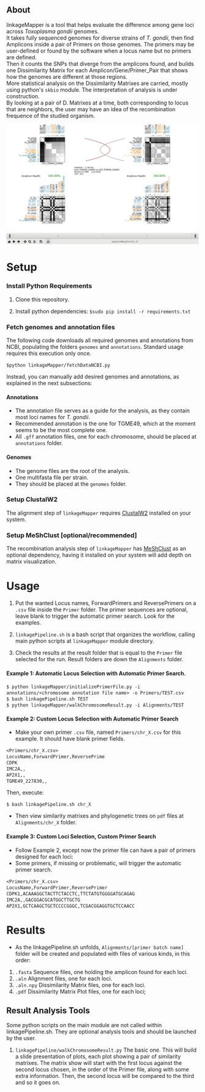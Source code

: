 ## About

linkageMapper is a tool that helps evaluate the difference among gene loci across *Toxoplasma gondii* genomes.
<br>
It takes fully sequenced genomes for diverse strains of *T. gondii*, then find Amplicons inside a pair of Primers on those genomes.
The primers may be user-defined or found by the software when a locus name but no primers are defined.
<br>
Then it counts the SNPs that diverge from the amplicons found, and builds one Dissimilarity Matrix for each Amplicon/Gene/Primer_Pair that shows how the genomes are different at those regions.
<br>
More statistical analysis on the Dissimilarity Matrixes are carried, mostly using python's `skbio` module. The interpretation of analysis is under construction.
<br>
By looking at a pair of D. Matrixes at a time, both corresponding to locus that are neighbors, the user may have an idea of the recombination frequence of the studied organism.

![](walkChr.jpg?raw=true)

# Setup

### Install Python Requirements

1. Clone this repository.

2. Install python dependencies: `$sudo pip install -r requirements.txt`

### Fetch genomes and annotation files

The following code downloads all required genomes and annotations from NCBI,
populating the folders `genomes` and `annotations`. Standard usage requires this
execution only once.

```
$python linkageMapper/fetchDataNCBI.py
```

Instead, you can manually add desired genomes and annotations, as explained in the next subsections:

#### Annotations

* The annotation file serves as a guide for the analysis, as they contain most loci names for *T. gondii*.
* Recommended annotation is the one for TGME49, which at the moment seems to be the most complete one.
* All `.gff` annotation files, one for each chromosome, should be placed at `annotations` folder.

#### Genomes

* The genome files are the root of the analysis.
* One multifasta file per strain.
* They should be placed at the `genomes` folder.

### Setup ClustalW2

The alignment step of `linkageMapper` requires [ClustalW2](http://www.clustal.org/clustal2/) installed on your
system.

### Setup MeShClust [optional/recommended]

The recombination analysis step of `linkageMapper` has [MeShClust](https://github.com/TulsaBioinformaticsToolsmith/MeShClust) as an optional dependency, having it installed on your system will add depth on matrix visualization.


# Usage

1. Put the wanted Locus names, ForwardPrimers and ReversePrimers on a `.csv` file inside the `Primer` folder. The primer sequences are optional, leave blank to trigger the automatic primer search. Look for the examples.

2. `linkagePipeline.sh` is a bash script that organizes the workflow, calling main python scripts at `linkageMapper` module directory.

3. Check the results at the result folder that is equal to the `Primer` file selected for the run. Result folders are down the `Alignments` folder.


#### Example 1: Automatic Locus Selection with Automatic Primer Search.

```
$ python linkageMapper/initializePrimerFile.py -i annotations/<chromosome annotation file name> -o Primers/TEST.csv
$ bash linkagePipeline.sh TEST
$ python linkageMapper/walkChromosomeResult.py -i Alignments/TEST
```



#### Example 2: Custom Locus Selection with Automatic Primer Search

* Make your own primer `.csv` file, named `Primers/chr_X.csv` for this example. It should have blank primer fields. 

```
<Primers/chr_X.csv>
LocusName,ForwardPrimer,ReversePrime
CDPK
IMC2A,,
AP2X1,,
TGME49_227830,,
```


Then, execute:
```
$ bash linkagePipeline.sh chr_X
```

* Then view similarity matrixes and phylogenetic trees on `pdf` files at `Alignments/chr_X` folder.


#### Example 3: Custom Loci Selection, Custom Primer Search

* Follow Example 2, except now the primer file can have a pair of primers designed for each loci:
* Some primers, if missing or problematic, will trigger the automatic primer search.

```
<Primers/chr_X.csv>
LocusName,ForwardPrimer,ReversePrimer
CDPK1,ACAAAGGCTACTTCTACCTC,TTCTATGTGGGGATGCAGAG
IMC2A,,GACGGACGCATGGCTTGCTG
AP2X1,GCTCAAGCTGCTCCCCGGGC,TCGACGGAGGTGCTCCAACC

```

<!--- DEPRECATED?
### Example 4:

* Make your own primer file, as explained in `Example 2`.
* The first locus should be one that is used commonly as *T. gondii* PCR-RFLP analysis
* For the primer files, we are using primers for SAG3 locus, and then other primers located at chromosome XII.

```
$ bash linkagePipelinea.sh chr_XII clustal SAG3
```

* Then view similarity matrixes and phylogenetic trees on `pdf` files at `Alignments/chr_X` folder.
-->

# Results

* As the linkagePipeline.sh unfolds, `Alignments/[primer batch name]` folder will be created and populated with files of various kinds, in this order:

1. `.fasta` Sequence files, one holding the amplicon found for each loci.
2. `.aln` Alignment files, one for each loci.
3. `.aln.npy` Dissimilarity Matrix files, one for each loci.
4. `.pdf` Dissimilarity Matrix Plot files, one for each loci;


## Result Analysis Tools

Some python scripts on the main module are not called within linkagePipeline.sh. They are optional analysis tools and should be launched by the user.

1. `linkagePipeline/walkChromosomeResult.py` The basic one. This will build a slide presentation of plots, each plot showing a pair of similarity matrixes.
The matrix show will start with the first locus against the second locus chosen, in the order of the Primer file, along with some extra information. Then, the second locus will be compared to the third and so it goes on.



